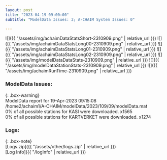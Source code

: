 ```yaml
---
layout: post
title: "2023-04-19 09:00:00"
subtitle: "ModelData Issues: 2; A-CHAIM System Issues: 0"

---
```


![]({{ "/assets/img/achaimDataStatsShort-2310909.png" | relative_url }})
![]({{ "/assets/img/achaimDataStatsLong00-2310909.png" | relative_url }})
![]({{ "/assets/img/achaimDataStatsLong01-2310909.png" | relative_url }})
![]({{ "/assets/img/achaimDataStatsLong02-2310909.png" | relative_url }})
![]({{ "/assets/img/modelDataDataStats-2310909.png" | relative_url }})
![]({{ "/assets/img/modelDataStationStats-2310909.png" | relative_url }})
![]({{ "/assets/img/achaimRunTime-2310909.png" | relative_url }})


### ModelData Issues:  
  
{: .box-warning}  
 ModelData report for 19-Apr-2023 09:15:08   
 /home2/achaim1/A-CHAIM/modelData/2023/109/09/modelData.mat   
 0% of all possible stations for KASI were downloaded. x1565   
 0% of all possible stations for KARTVERKET were downloaded. x1274   
  


### Logs:  
  
{: .box-note}  
[Logs.zip]({{ "/assets/other/logs.zip" | relative_url }})  
[Log Info]({{ "/logInfo" | relative_url }})  
